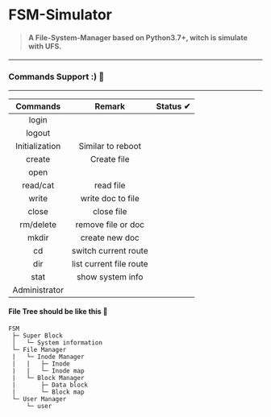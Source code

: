 # FSM-Simulator 

> #### A File-System-Manager based on Python3.7+, witch is simulate with UFS.

----

### Commands Support :) 🍋

----

| Commands | Remark| Status ✔ |
| :-: | :-: | :-: |
| login |      |      |
| logout |      |      |
| Initialization | Similar to reboot |  |
| create | Create file |  |
| open |      |      |
| read/cat | read file |  |
| write | write doc to file |  |
| close | close file |  |
| rm/delete | remove file or doc |  |
| mkdir | create new doc |  |
| cd | switch current route |  |
| dir | list current file route |  |
| stat | show system info |  |
| Administrator | | |

#### File Tree should be like this 🎄

```
FSM
 ├─ Super Block
 │   └─ System information
 └─ File Manager
 |	 └─ Inode Manager
 |	 |   ├─ Inode
 |	 |   └─ Inode map
 |   └─ Block Manager
 |       ├─ Data block
 |       └─ Block map
 └─ User Manager
     └─ user
```
